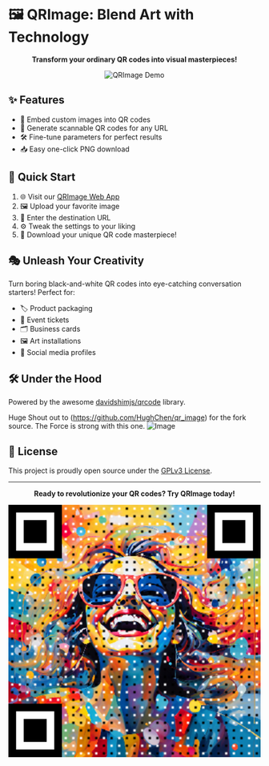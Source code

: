 # 🖼️ QRImage: Blend Art with Technology

<p align="center">
    <strong>Transform your ordinary QR codes into visual masterpieces!</strong>
</p>

<p align="center">
    <img src="images/demo.png" alt="QRImage Demo" width="600">
</p>

## ✨ Features

- 🎨 Embed custom images into QR codes
- 🔗 Generate scannable QR codes for any URL
- 🛠️ Fine-tune parameters for perfect results
- 📥 Easy one-click PNG download

## 🚀 Quick Start

1. 🌐 Visit our [QRImage Web App](https://alanchelmickjr.github.io/qr_image_gen/)
2. 🖼️ Upload your favorite image
3. 🔗 Enter the destination URL
4. ⚙️ Tweak the settings to your liking
5. 💾 Download your unique QR code masterpiece!

## 🎭 Unleash Your Creativity

Turn boring black-and-white QR codes into eye-catching conversation starters! Perfect for:

- 🏷️ Product packaging
- 🎫 Event tickets
- 🗂️ Business cards
- 🖼️ Art installations
- 📱 Social media profiles

## 🛠️ Under the Hood

Powered by the awesome [davidshimjs/qrcode](https://github.com/davidshimjs/qrcodejs) library.

Huge Shout out to (https://github.com/HughChen/qr_image) for the fork source.  The Force is strong with this one.
![Image](https://gp8lfrj7ia0anqai.public.blob.vercel-storage.com/image-1725423190574-g8YVuhoPnm6jGFGPhyNzC4wdbzo14E.jpg)
## 📜 License

This project is proudly open source under the [GPLv3 License](LICENSE).

---

<p align="center">
    <strong>Ready to revolutionize your QR codes? Try QRImage today!</strong>
</p>
<p align="center">
    <img src="images/qr_image.png" alt="QRImage Demo" width="600">
</p>

